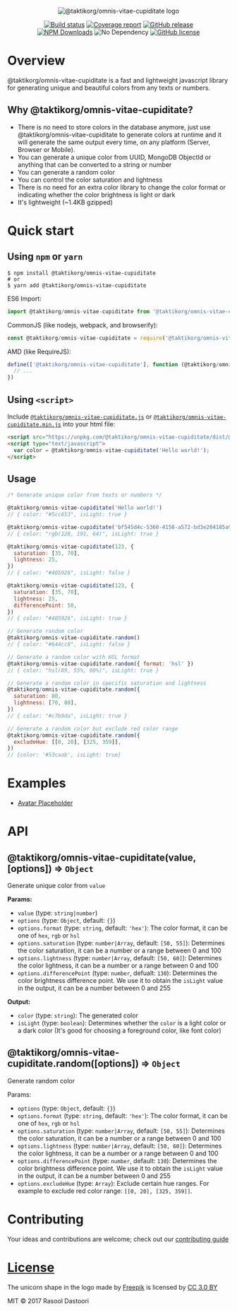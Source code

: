 <p align="center">
  <img src="https://user-images.githubusercontent.com/2003143/29374843-1fa78a3e-82c8-11e7-80a3-0786f899749d.png" alt="@taktikorg/omnis-vitae-cupiditate logo" />
</p>

<p align="center">
  <a href="https://travis-ci.com/dastoori/@taktikorg/omnis-vitae-cupiditate"><img src="https://api.travis-ci.com/dastoori/@taktikorg/omnis-vitae-cupiditate.svg?branch=master" alt="Build status" /></a>
  <a href="https://codecov.io/gh/dastoori/@taktikorg/omnis-vitae-cupiditate"><img src="https://img.shields.io/codecov/c/github/dastoori/@taktikorg/omnis-vitae-cupiditate.svg" alt="Coverage report" /></a>
  <a href="https://github.com/taktikorg/omnis-vitae-cupiditate/releases"><img src="https://img.shields.io/github/release/dastoori/@taktikorg/omnis-vitae-cupiditate.svg" alt="GitHub release" /></a>
  <br />
  <a href="https://www.npmjs.com/package/@taktikorg/omnis-vitae-cupiditate"><img src="https://img.shields.io/npm/dm/@taktikorg/omnis-vitae-cupiditate.svg" alt="NPM Downloads" /></a>
  <img src="https://img.shields.io/badge/dependency-no-green.svg" alt="No Dependency" />
  <a href="https://raw.githubusercontent.com/dastoori/@taktikorg/omnis-vitae-cupiditate/master/LICENSE.md"><img src="https://img.shields.io/badge/license-MIT-blue.svg" alt="GitHub license" /></a></p>
</p>

# Overview

@taktikorg/omnis-vitae-cupiditate is a fast and lightweight javascript library for generating unique and beautiful colors from any texts or numbers.


## Why @taktikorg/omnis-vitae-cupiditate?

- There is no need to store colors in the database anymore, just use @taktikorg/omnis-vitae-cupiditate to generate colors at runtime and it will generate the same output every time, on any platform (Server, Browser or Mobile).
- You can generate a unique color from UUID, MongoDB ObjectId or anything that can be converted to a string or number
- You can generate a random color
- You can control the color saturation and lightness
- There is no need for an extra color library to change the color format or indicating whether the color brightness is light or dark
- It's lightweight (~1.4KB gzipped)

# Quick start

## Using `npm` or `yarn`

```shell
$ npm install @taktikorg/omnis-vitae-cupiditate
# or
$ yarn add @taktikorg/omnis-vitae-cupiditate
```

ES6 Import:

```javascript
import @taktikorg/omnis-vitae-cupiditate from '@taktikorg/omnis-vitae-cupiditate';
```

CommonJS (like nodejs, webpack, and browserify):

```javascript
const @taktikorg/omnis-vitae-cupiditate = require('@taktikorg/omnis-vitae-cupiditate');
```

AMD (like RequireJS):

```javascript
define(['@taktikorg/omnis-vitae-cupiditate'], function (@taktikorg/omnis-vitae-cupiditate) {
  // ...
})
```

## Using `<script>`

Include [`@taktikorg/omnis-vitae-cupiditate.js`](https://unpkg.com/@taktikorg/omnis-vitae-cupiditate/dist/@taktikorg/omnis-vitae-cupiditate.js) or [`@taktikorg/omnis-vitae-cupiditate.min.js`](https://unpkg.com/@taktikorg/omnis-vitae-cupiditate/dist/@taktikorg/omnis-vitae-cupiditate.min.js) into your html file:

```html
<script src="https://unpkg.com/@taktikorg/omnis-vitae-cupiditate/dist/@taktikorg/omnis-vitae-cupiditate.min.js" type="text/javascript"></script>
<script type="text/javascript">
  var color = @taktikorg/omnis-vitae-cupiditate('Hello world!');
</script>
```

## Usage

```javascript
/* Generate unique color from texts or numbers */

@taktikorg/omnis-vitae-cupiditate('Hello world!')
// { color: "#5cc653", isLight: true }

@taktikorg/omnis-vitae-cupiditate('bf545d4c-5360-4158-a572-bd3e204185a9', { format: 'rgb' })
// { color: "rgb(128, 191, 64)", isLight: true }

@taktikorg/omnis-vitae-cupiditate(123, {
  saturation: [35, 70],
  lightness: 25,
})
// { color: "#405926", isLight: false }

@taktikorg/omnis-vitae-cupiditate(123, {
  saturation: [35, 70],
  lightness: 25,
  differencePoint: 50,
})
// { color: "#405926", isLight: true }

// Generate random color
@taktikorg/omnis-vitae-cupiditate.random()
// { color: "#644cc8", isLight: false }

// Generate a random color with HSL format
@taktikorg/omnis-vitae-cupiditate.random({ format: 'hsl' })
// { color: "hsl(89, 55%, 60%)", isLight: true }

// Generate a random color in specific saturation and lightness
@taktikorg/omnis-vitae-cupiditate.random({
  saturation: 80,
  lightness: [70, 80],
})
// { color: "#c7b9da", isLight: true }

// Generate a random color but exclude red color range
@taktikorg/omnis-vitae-cupiditate.random({
  excludeHue: [[0, 20], [325, 359]],
})
// {color: '#53caab', isLight: true}
```

# Examples

- [Avatar Placeholder](https://rawgit.com/dastoori/@taktikorg/omnis-vitae-cupiditate/master/examples/avatar-placeholder/index.html)

# API

## @taktikorg/omnis-vitae-cupiditate(value, [options]) ⇒ `Object`

Generate unique color from `value`

**Params:**

- `value` (type: `string|number`)
- `options` (type: `Object`, default: `{}`)
- `options.format` (type: `string`, default: `'hex'`): The color format, it can be one of `hex`, `rgb` or `hsl`
- `options.saturation` (type: `number|Array`, default: `[50, 55]`): Determines the color saturation, it can be a number or a range between 0 and 100
- `options.lightness` (type: `number|Array`, default: `[50, 60]`): Determines the color lightness, it can be a number or a range between 0 and 100
- `options.differencePoint` (type: `number`, defualt: `130`): Determines the color brightness difference point. We use it to obtain the `isLight` value in the output, it can be a number between 0 and 255

**Output:**

- `color` (type: `string`): The generated color
- `isLight` (type: `boolean`): Determines whether the `color` is a light color or a dark color (It's good for choosing a foreground color, like font color)

## @taktikorg/omnis-vitae-cupiditate.random([options]) ⇒ `Object`

Generate random color

Params:

- `options` (type: `Object`, default: `{}`)
- `options.format` (type: `string`, default: `'hex'`): The color format, it can be one of `hex`, `rgb` or `hsl`
- `options.saturation` (type: `number|Array`, default: `[50, 55]`): Determines the color saturation, it can be a number or a range between 0 and 100
- `options.lightness` (type: `number|Array`, default: `[50, 60]`): Determines the color lightness, it can be a number or a range between 0 and 100
- `options.differencePoint` (type: `number`, default: `130`): Determines the color brightness difference point. We use it to obtain the `isLight` value in the output, it can be a number between 0 and 255
- `options.excludeHue` (type: `Array`): Exclude certain hue ranges. For example to exclude red color range: `[[0, 20], [325, 359]]`.

# Contributing

Your ideas and contributions are welcome; check out our [contributing guide](https://github.com/taktikorg/omnis-vitae-cupiditate/blob/master/CONTRIBUTING.md)

# [License](https://github.com/taktikorg/omnis-vitae-cupiditate/blob/master/LICENSE.md)

The unicorn shape in the logo made by [Freepik](https://www.freepik.com) is licensed by [CC 3.0 BY](http://creativecommons.org/licenses/by/3.0/)

MIT © 2017 Rasool Dastoori
